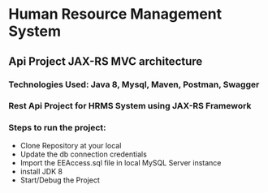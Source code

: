 # Human Resource Management System
## Api Project JAX-RS MVC architecture
### Technologies Used:  Java 8, Mysql, Maven, Postman, Swagger

### Rest Api Project for HRMS System using JAX-RS Framework
### Steps to run the project:

- Clone Repository at your local
- Update the db connection credentials
- Import the EEAccess.sql file in local MySQL Server instance
- install JDK 8
- Start/Debug the Project
